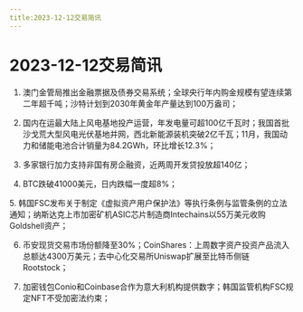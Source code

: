 ```yaml
---
title:2023-12-12交易简讯
---
```

# 2023-12-12交易简讯
1. 澳门金管局推出金融票据及债券交易系统；全球央行年内购金规模有望连续第二年超千吨；沙特计划到2030年黄金年产量达到100万盎司；

2. 国内在运最大陆上风电基地投产运营，年发电量可超100亿千瓦时；我国首批沙戈荒大型风电光伏基地并网，西北新能源装机突破2亿千瓦；11月，我国动力和储能电池合计销量为84.2GWh，环比增长12.3%；

3. 多家银行加力支持非国有房企融资，近两周开发贷投放超140亿；

4. BTC跌破41000美元，日内跌幅一度超8%；

5. 韩国FSC发布关于制定《虚拟资产用户保护法》等执行条例与监管条例的立法通知；纳斯达克上市加密矿机ASIC芯片制造商Intechains以55万美元收购Goldshell资产；

6. 币安现货交易市场份额降至30%；CoinShares：上周数字资产投资产品流入总额达4300万美元；去中心化交易所Uniswap扩展至比特币侧链Rootstock；

7. 加密钱包Conio和Coinbase合作为意大利机构提供数字；韩国监管机构FSC规定NFT不受加密法约束；